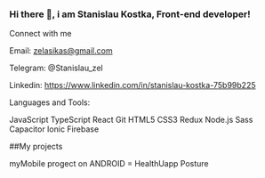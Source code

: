 ### Hi there 👋, i am Stanislau Kostka, Front-end developer!

Connect with me

Email: zelasikas@gmail.com

Telegram: @Stanislau_zel

Linkedin: https://www.linkedin.com/in/stanislau-kostka-75b99b225

Languages and Tools:

JavaScript TypeScript React Git HTML5 CSS3 Redux Node.js Sass Capacitor Ionic Firebase


##My projects

myMobile progect on ANDROID = HealthUapp Posture
